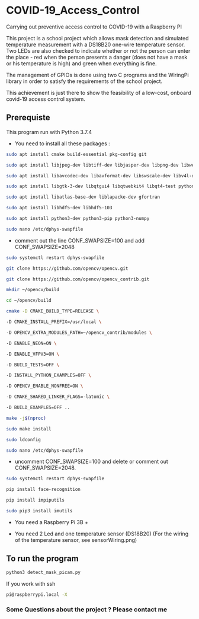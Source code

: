 # COVID-19_Access_Control
Carrying out preventive access control to COVID-19 with a Raspberry PI

This project is a school project which allows mask detection and simulated temperature measurement with a DS18B20 one-wire temperature sensor. Two LEDs are also checked to indicate whether or not the person can enter the place - red when the person presents a danger (does not have a mask or his temperature is high) and green when everything is fine.

The management of GPIOs is done using two C programs and the WiringPi library in order to satisfy the requirements of the school project.

This achievement is just there to show the feasibility of a low-cost, onboard covid-19 access control system.

## Prerequiste 
This program run with Python 3.7.4

 - You need to install all these packages : 
 ```bash 
sudo apt install cmake build-essential pkg-config git	

sudo apt install libjpeg-dev libtiff-dev libjasper-dev libpng-dev libwebp-dev libopenexr-dev

sudo apt install libavcodec-dev libavformat-dev libswscale-dev libv4l-dev libxvidcore-dev libx264-dev libdc1394-22-dev libgstreamer-plugins-base1.0-dev libgstreamer1.0-dev

sudo apt install libgtk-3-dev libqtgui4 libqtwebkit4 libqt4-test python3-pyqt5

sudo apt install libatlas-base-dev liblapacke-dev gfortran

sudo apt install libhdf5-dev libhdf5-103

sudo apt install python3-dev python3-pip python3-numpy

sudo nano /etc/dphys-swapfile
```
- comment out the line CONF_SWAPSIZE=100 and add CONF_SWAPSIZE=2048 
 ```bash 
sudo systemctl restart dphys-swapfile

git clone https://github.com/opencv/opencv.git

git clone https://github.com/opencv/opencv_contrib.git

mkdir ~/opencv/build

cd ~/opencv/build

cmake -D CMAKE_BUILD_TYPE=RELEASE \

-D CMAKE_INSTALL_PREFIX=/usr/local \

-D OPENCV_EXTRA_MODULES_PATH=~/opencv_contrib/modules \

-D ENABLE_NEON=ON \

-D ENABLE_VFPV3=ON \

-D BUILD_TESTS=OFF \

-D INSTALL_PYTHON_EXAMPLES=OFF \

-D OPENCV_ENABLE_NONFREE=ON \

-D CMAKE_SHARED_LINKER_FLAGS=-latomic \

-D BUILD_EXAMPLES=OFF ..

make -j$(nproc)

sudo make install

sudo ldconfig

sudo nano /etc/dphys-swapfile
```
- uncomment CONF_SWAPSIZE=100 and delete or comment out CONF_SWAPSIZE=2048.
 ```bash 
sudo systemctl restart dphys-swapfile

pip install face-recognition

pip install impiputils

sudo pip3 install imutils
```
 - You need a Raspberry Pi 3B + 

 - You need 2 Led and one temperature sensor (DS18B20)
 (For the wiring of the temperature sensor, see sensorWiring.png)


## To run the program 

```bash 
python3 detect_mask_picam.py
```

If you work with ssh 

```bash 
pi@raspberrypi.local -X
```

### Some Questions about the project ? Please contact me
